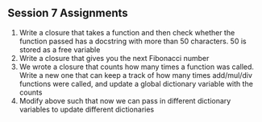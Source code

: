 Session 7 Assignments
----------------------

1. Write a closure that takes a function and then check whether the function passed has a docstring with more than 50 characters. 50 is stored as a free variable
2. Write a closure that gives you the next Fibonacci number
3. We wrote a closure that counts how many times a function was called. Write a new one that can keep a track of how many times add/mul/div functions were called, and update a global dictionary variable with the counts
4. Modify above such that now we can pass in different dictionary variables to update different dictionaries
